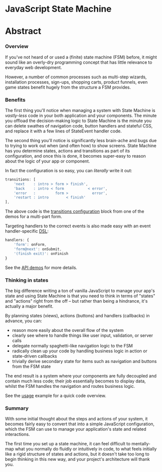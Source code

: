 # JavaScript State Machine

# Abstract

### Overview

If you've not heard of or used a (finite) state machine (FSM) before, it might sound like an overly-dry programming concept that has little relevance to everyday web development. 

However, a number of common processes such as multi-step wizards, installation processes, sign-ups, shopping carts, product funnels, even game states benefit hugely from the structure a FSM provides.


### Benefits

The first thing you'll notice when managing a system with State Machine is *vastly-less* code in your both application and your components. The minute you offload the decision-making logic to State Machine is the minute you can delete swathes of navigation code, button handlers and stateful CSS, and replace it with a few lines of StateEvent handler code. 

The second thing you'll notice is significantly less brain-ache and bugs due to trying to work out when (and often how) to show screens. State Machine has you determine states, actions and transitions as part of its configuration, and once this is done, it becomes super-easy to reason about the logic of your app or component.

In fact the configuration is so easy, you can *literally* write it out: 

```javascript
transitions: [
    'next    : intro > form > finish',
    'back    : intro < form           < error',
    'error   :         form >           error',
    'restart : intro        < finish'
],
```

The above code is the [transitions configuration](../config/transitions.md) block from one of the demos for a multi-part form.

Targeting handlers to the correct events is also made easy with an event handler-specific [DSL](config/handlers.md):

```javascript
handlers: {
    'form': onForm,
    'form@next': onSubmit,
    '(finish exit)': onFinish
}
```
 
See the [API demos](http://statemachine.davestewart.io/html/api/index.html) for more details.

### Thinking in states

The big difference writing a ton of vanilla JavaScript to manage your app's state and using State Machine is that you need to think in terms of "states" and "actions" right from the off – but rather than being a hindrance, it's actually a major benefit.

By planning states (views), actions (buttons) and handlers (callbacks) in advance, you can:
 
- reason more easily about the overall flow of the system
- clearly see where to handle things like user input, validation, or server calls
- delegate normally spaghetti-like navigation logic to the FSM
- radically clean up your code by handling business logic in action or state-driven callbacks
- trivially derive secondary state for items such as navigation and buttons from the FSM state

The end result is a system where your components are fully decoupled and contain much less code; their job essentially becomes to display data, whilst the FSM handles the navigation and routes business logic.

See the [usage](usage.md) example for a quick code overview.


### Summary

With some initial thought about the steps and actions of your system, it becomes fairly easy to convert that into a simple JavaScript configuration, which the FSM can use to manage your application's state and related interactions.


The first time you set up a state machine, it can feel difficult to mentally-map what you normally do fluidly or intuitively in code, to what feels initially like a rigid structure of states and actions, but it doesn't take too long to begin thinking in this new way, and your project's architecture will thank you.